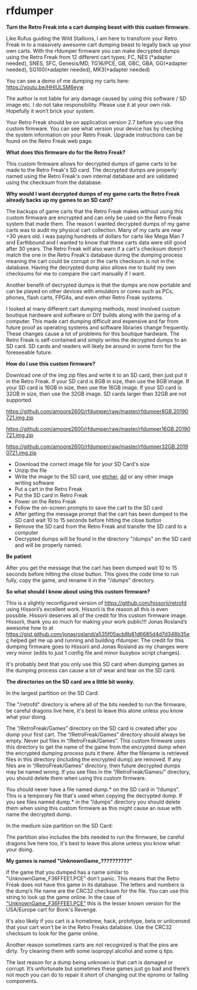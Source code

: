 # rfdumper
**Turn the Retro Freak into a cart dumping beast with this custom firmware.**

Like Rufus guiding the Wild Stallions, I am here to transform your Retro Freak in to a massively awesome cart dumping beast to legally back up your own carts. With the rfdumper firmware you can make decrypted dumps using the Retro Freak from 12 different cart types; FC, NES (\*adapter needed), SNES, SFC, Genesis/MD, TG16/PCE, GB, GBC, GBA, GG(\*adapter needed), SG100(\*adapter needed), MK3(\*adapter needed)

You can see a demo of me dumping my carts here: https://youtu.be/HHIULSM6eyw

The author is not liable for any damage caused by using this software / SD image etc. I do not take responsibility. Please use it at your own risk. Hopefully it won’t brick your system.

Your Retro Freak should be on application version 2.7 before you use this custom firmware. You can see what version your device has by checking the system information on your Retro Freak. Upgrade instructions can be found on the Retro Freak web page.

**What does this firmware do for the Retro Freak?**

   This custom firmware allows for decrypted dumps of game carts to be made to the Retro Freak's SD card. The decrypted dumps are properly named using the Retro Freak's own internal database and are validated using the checksum from the database.

**Why would I want decrypted dumps of my game carts the Retro Freak already backs up my games to an SD card?**

   The backups of game carts that the Retro Freak makes without using this custom firmware are encrypted and can only be used on the Retro Freak system that made them. The reason I wanted decrypted dumps of my game carts was to audit my physical cart collection. Many of my carts are near +30 years old. I was paying hundreds of dollars for carts like Mega Man 7 and Earthbound and I wanted to know that these carts data were still good after 30 years. The Retro Freak will also warn if a cart's checksum doesn't match the one in the Retro Freak's database during the dumping process meaning the cart could be corrupt or the carts checksum is not in the database. Having the decrypted dump also allows me to build my own checksums for me to compare the cart manually if I want.
 
   Another benefit of decrypted dumps is that the dumps are now portable and can be played on other devices with emulators or cores such as PCs, phones, flash carts, FPGAs, and even other Retro Freak systems. 
 
   I looked at many different cart dumping methods, most involved custom boutique hardware and software or DIY builds along with the paring of a computer. This made cart dumping difficult and expensive and far from future proof as operating systems and software libraries change frequently. These changes cause a lot of problems for this boutique hardware. The Retro Freak is self-contained and simply writes the decrypted dumps to an SD card. SD cards and readers will likely be around in some form for the foreseeable future.  

**How do I use this custom firmware?**

   Download one of the img zip files and write it to an SD card, then just put it in the Retro Freak. If your SD card is 8GB in size, then use the 8GB image. If your SD card is 16GB in size, then use the 16GB image. If your SD card is 32GB in size, then use the 32GB image. SD cards larger than 32GB are not supported.
   
  https://github.com/amoore2600/rfdumper/raw/master/rfdumper8GB.20190721.img.zip
  
  https://github.com/amoore2600/rfdumper/raw/master/rfdumper16GB.20190721.img.zip
  
  https://github.com/amoore2600/rfdumper/raw/master/rfdumper32GB.20190721.img.zip
   
* Download the correct image file for your SD Card's size
* Unzip the file
* Write the image to the SD card, use [etcher](https://www.balena.io/etcher/), [dd](http://osxdaily.com/2018/04/18/write-image-file-sd-card-dd-command-line/) or any other image writing software
* Put a cart in the Retro Freak 
* Put the SD card in Retro Freak 
* Power on the Retro Freak
* Follow the on-screen prompts to save the cart to the SD card
* After getting the message prompt that the cart has been dumped to the SD card wait 10 to 15 seconds before hitting the close button  
* Remove the SD card from the Retro Freak and transfer the SD card to a computer 
* Decrypted dumps will be found in the directory "/dumps" on the SD card and will be properly named.   

**Be patient**

  After you get the message that the cart has been dumped wait 10 to 15 seconds before hitting the close button. This gives the code time to run fully, copy the game, and rename it in the "/dumps” directory.  
  

**So what should I know about using this custom firmware?**

   This is a slightly reconfigured version of https://github.com/hissorii/retrofd using Hissorii’s excellent work. Hissorii is the reason all this is even possible. Hissorii deserves all of the credit for this custom firmware image. Hissorii, thank you so much for making your work public!!! Jonas Rosland’s awesome how to at https://gist.github.com/jonasrosland/a535f05acb8b81d6685d4d7d348b35ec helped get me up and running and building rfdumper. The credit for this dumping firmware goes to Hissorii and Jonas Rosland as my changes were very minor (edits to just 1 config file and minor busybox script changes).

   It's probably best that you only use this SD card when dumping games as the dumping process can cause a lot of wear and tear on the SD card. 

**The directories on the SD card are a little bit wonky.** 

In the largest partition on the SD Card: 

   The "/retrofd" directory is where all of the bits needed to run the firmware, be careful dragons live here, it's best to leave this alone unless you know what your doing.

   The “/RetroFreak/Games” directory on the SD card is created after you dump your first cart. The “/RetroFreak/Games” directory should always be empty. Never put files in “/RetroFreak/Games”. This custom firmware uses this directory to get the name of the game from the encrypted dump when the encrypted dumping process puts it there. After the filename is retrieved files in this directory (including the encrypted dump) are removed. If any files are in “/RetroFreak/Games” directory, then future decrypted dumps may be named wrong. If you see files in the “/RetroFreak/Games/” directory, you should delete them when using this custom firmware.

   You should never have a file named dump.* on the SD card in “/dumps”. This is a temporary file that's used when copying the decrypted dump. If you see files named dump.* in the “/dumps” directory you should delete them when using this custom firmware as this might cause an issue with name the decrypted dump.
   
In the medium size partition on the SD Card:

The partition also includes the bits needed to run the firmware, be careful dragons live here too, it's best to leave this alone unless you know what your doing.

**My games is named "UnknownGame_??????????"**

If the game that you dumped has a name similar to "UnknownGame_F36FFEE1.PCE" don't panic. This means that the Retro Freak does not have this game in its database. The letters and numbers is the dump’s file name are the CRC32 checksum for the file. You can use this string to look up the game online. In the case of ["UnknownGame_F36FFEE1.PCE"](https://www.google.com/search?q=F36FFEE1) this is the lesser known version for the USA/Europe cart for Bonk's Revenge.

It's also likely if you cart is a homebrew, hack, prototype, beta or unlicensed that your cart won't be in the Retro Freaks database. Use the CRC32 checksum to look for the game online.

Another reason sometimes carts are not recognized is that the pins are dirty. Try cleaning them with some isopropyl alcohol and some q tips.

The last reason for a dump being unknown is that cart is damaged or corrupt. It’s unfortunate but sometimes these games just go bad and there’s not much you can do to repair it short of changing out the eproms or failing components. 
